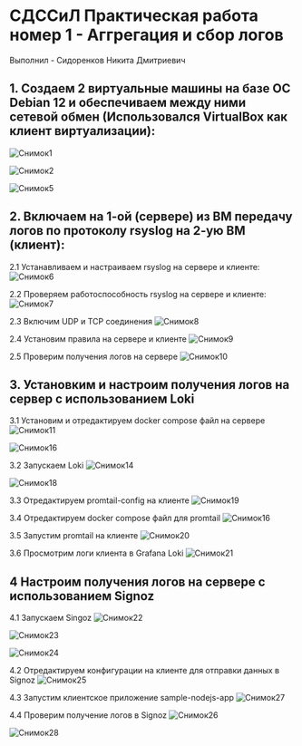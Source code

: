 
# СДССиЛ Практическая работа номер 1 - Аггрегация и сбор логов
Выполнил - Сидоренков Никита Дмитриевич

## 1. Создаем 2 виртуальные машины на базе ОС Debian 12 и обеспечиваем между ними сетевой обмен (Использовался VirtualBox как клиент виртуализации):
![Снимок1](https://github.com/user-attachments/assets/c455fdce-aeba-49ea-b08f-0c2064a58f4d)

![Снимок2](https://github.com/user-attachments/assets/0bbcc58d-1725-4fa0-aeb6-cd8fd968b941)

![Снимок5](https://github.com/user-attachments/assets/4f42d872-91e4-49bd-8fc6-a5bcb1692400)

## 2. Включаем на 1-ой (сервере) из ВМ передачу логов по протоколу rsyslog на 2-ую ВМ (клиент):
2.1 Устанавливаем и настраиваем rsyslog на сервере и клиенте:
![Снимок6](https://github.com/user-attachments/assets/f9a1e4ae-52ad-446b-aab2-a8ce106bf5b4)

2.2 Проверяем работоспособность rsyslog на сервере и клиенте:
![Снимок7](https://github.com/user-attachments/assets/a53cac47-e617-46e3-a859-c41c3eaba559)

2.3 Включим UDP и TCP соединения
![Снимок8](https://github.com/user-attachments/assets/115a1fff-428b-44b5-8a75-abb3b0e56540)

2.4 Установим правила на сервере и клиенте
![Снимок9](https://github.com/user-attachments/assets/a3534364-8af0-4c49-882a-840a361ec8f6)

2.5 Проверим получения логов на сервере
![Снимок10](https://github.com/user-attachments/assets/5023821c-902a-4fcb-a3a1-bb0ee02e34e3)

## 3. Установким и настроим получения логов на сервер с использованием Loki

3.1 Установим и отредактируем docker compose файл на сервере
![Снимок11](https://github.com/user-attachments/assets/5b52932d-f7d0-476a-998e-5da2f65a9b36)

![Снимок16](https://github.com/user-attachments/assets/7141fc4a-5d6d-4929-baf0-75d9465a2d98)

3.2 Запускаем Loki
![Снимок14](https://github.com/user-attachments/assets/ae7f5bb0-7e4e-4ec5-b332-a576bb2e8940)

![Снимок18](https://github.com/user-attachments/assets/3c4139f3-11fc-44cd-9521-b64c5dadc79a)

3.3 Отредактируем promtail-config на клиенте
![Снимок19](https://github.com/user-attachments/assets/f953dab8-a9f6-44a0-b72e-d7e8ca5b2c6c)

3.4 Отредактируем docker compose файл для promtail
![Снимок16](https://github.com/user-attachments/assets/48dc4ae8-339a-4d56-ba23-e458344639a1)

3.5 Запустим promtail на клиенте
![Снимок20](https://github.com/user-attachments/assets/3fe3847c-fb93-4674-aa82-d45c4b92ee55)

3.6 Просмотрим логи клиента в Grafana Loki
![Снимок21](https://github.com/user-attachments/assets/1fd6f4e6-d687-47fd-870c-33df2ab01c70)

## 4 Настроим получения логов на сервере с использованием Signoz
4.1 Запускаем Singoz
![Снимок22](https://github.com/user-attachments/assets/585f4c14-7ebd-4b1e-88c5-6855bd619df6)

![Снимок23](https://github.com/user-attachments/assets/cfa844fd-80ae-491b-8f06-17094f46fe46)

![Снимок24](https://github.com/user-attachments/assets/6c38a3a6-5d9d-4bd9-870c-4dfc4a8834ec)

4.2 Отредактируем конфигурации на клиенте для отправки данных в Signoz
![Снимок25](https://github.com/user-attachments/assets/d720fcaf-1a1f-42ac-9817-a7d89da9b564)

4.3 Запустим клиентское приложение sample-nodejs-app
![Снимок27](https://github.com/user-attachments/assets/949cbd45-8d4d-4f3d-a106-1488d281ff86)

4.4 Проверим получение логов в Signoz
![Снимок26](https://github.com/user-attachments/assets/7599f58f-9ce5-44ed-9d67-08ea8582da0e)

![Снимок28](https://github.com/user-attachments/assets/a232bfad-25e7-43e4-b18d-0cd09ce15284)








